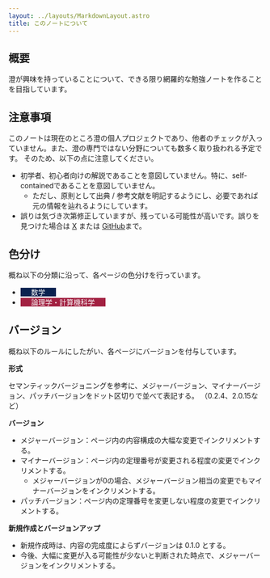 ```yaml
---
layout: ../layouts/MarkdownLayout.astro
title: このノートについて
---
```



## 概要

澄が興味を持っていることについて、できる限り網羅的な勉強ノートを作ることを目指しています。


## 注意事項

このノートは現在のところ澄の個人プロジェクトであり、他者のチェックが入っていません。また、澄の専門ではない分野についても数多く取り扱われる予定です。
そのため、以下の点に注意してください。

- 初学者、初心者向けの解説であることを意図していません。特に、self-containedであることを意図していません。
  - ただし、原則として出典 / 参考文献を明記するようにし、必要であれば元の情報を辿れるようにしています。
- 誤りは気づき次第修正していますが、残っている可能性が高いです。誤りを見つけた場合は [X](https://twitter.com/toyskip725) または [GitHub]()まで。


## 色分け

概ね以下の分類に沿って、各ページの色分けを行っています。

- <span style="color: #fafafa; background-color: #0a214f; padding: 0em 1.5em;">数学</span>
- <span style="color: #fafafa; background-color: #a22041; padding: 0em 1.5em;">論理学・計算機科学</span>


## バージョン

概ね以下のルールにしたがい、各ページにバージョンを付与しています。

**形式**

セマンティックバージョニングを参考に、メジャーバージョン、マイナーバージョン、パッチバージョンをドット区切りで並べて表記する。
（0.2.4、2.0.15など）

**バージョン**

- メジャーバージョン：ページ内の内容構成の大幅な変更でインクリメントする。
- マイナーバージョン：ページ内の定理番号が変更される程度の変更でインクリメントする。
  - メジャーバージョンが0の場合、メジャーバージョン相当の変更でもマイナーバージョンをインクリメントする。
- パッチバージョン：ページ内の定理番号を変更しない程度の変更でインクリメントする。

**新規作成とバージョンアップ**

- 新規作成時は、内容の完成度によらずバージョンは 0.1.0 とする。
- 今後、大幅に変更が入る可能性が少ないと判断された時点で、メジャーバージョンをインクリメントする。